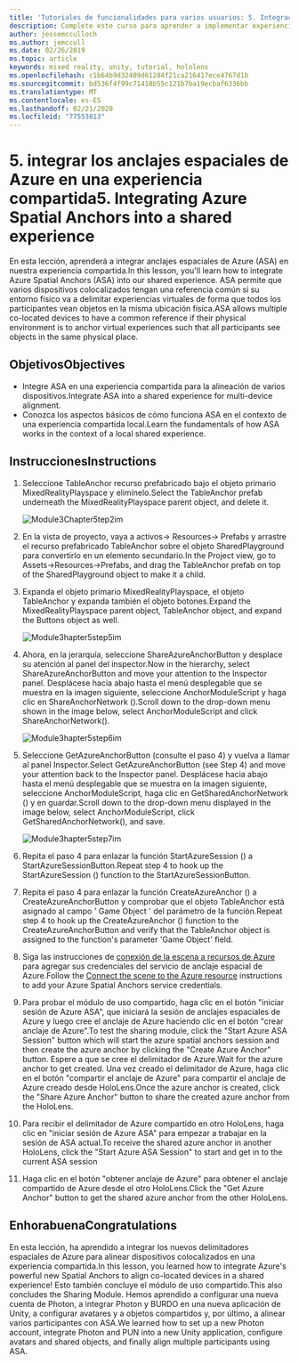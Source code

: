 ```yaml
---
title: 'Tutoriales de funcionalidades para varios usuarios: 5. Integración de los anclajes espaciales de Azure en una experiencia compartida'
description: Complete este curso para aprender a implementar experiencias compartidas multiusuario en una aplicación de HoloLens 2.
author: jessemcculloch
ms.author: jemccull
ms.date: 02/26/2019
ms.topic: article
keywords: mixed reality, unity, tutorial, hololens
ms.openlocfilehash: c1b64b9d32409d61284f21ca216417ece4767d1b
ms.sourcegitcommit: bd536f4f99c71418b55c121b7ba19ecbaf6336bb
ms.translationtype: MT
ms.contentlocale: es-ES
ms.lasthandoff: 02/21/2020
ms.locfileid: "77553813"
---
```

# <a name="5-integrating-azure-spatial-anchors-into-a-shared-experience"></a><span data-ttu-id="750cf-105">5. integrar los anclajes espaciales de Azure en una experiencia compartida</span><span class="sxs-lookup"><span data-stu-id="750cf-105">5. Integrating Azure Spatial Anchors into a shared experience</span></span>

<span data-ttu-id="750cf-106">En esta lección, aprenderá a integrar anclajes espaciales de Azure (ASA) en nuestra experiencia compartida.</span><span class="sxs-lookup"><span data-stu-id="750cf-106">In this lesson, you'll learn how to integrate Azure Spatial Anchors (ASA) into our shared experience.</span></span> <span data-ttu-id="750cf-107">ASA permite que varios dispositivos colocalizados tengan una referencia común si su entorno físico va a delimitar experiencias virtuales de forma que todos los participantes vean objetos en la misma ubicación física.</span><span class="sxs-lookup"><span data-stu-id="750cf-107">ASA allows multiple co-located devices to have a common reference if their physical environment is to anchor virtual experiences such that all participants see objects in the same physical place.</span></span>

## <a name="objectives"></a><span data-ttu-id="750cf-108">Objetivos</span><span class="sxs-lookup"><span data-stu-id="750cf-108">Objectives</span></span>

* <span data-ttu-id="750cf-109">Integre ASA en una experiencia compartida para la alineación de varios dispositivos.</span><span class="sxs-lookup"><span data-stu-id="750cf-109">Integrate ASA into a shared experience for multi-device alignment.</span></span>
* <span data-ttu-id="750cf-110">Conozca los aspectos básicos de cómo funciona ASA en el contexto de una experiencia compartida local.</span><span class="sxs-lookup"><span data-stu-id="750cf-110">Learn the fundamentals of how ASA works in the context of a local shared experience.</span></span>

## <a name="instructions"></a><span data-ttu-id="750cf-111">Instrucciones</span><span class="sxs-lookup"><span data-stu-id="750cf-111">Instructions</span></span>

1. <span data-ttu-id="750cf-112">Seleccione TableAnchor recurso prefabricado bajo el objeto primario MixedRealityPlayspace y elimínelo.</span><span class="sxs-lookup"><span data-stu-id="750cf-112">Select the TableAnchor prefab underneath the MixedRealityPlayspace parent object, and delete it.</span></span>

    ![Module3Chapter5tep2im](images/module3chapter5step2im.PNG)

2. <span data-ttu-id="750cf-114">En la vista de proyecto, vaya a activos-> Resources-> Prefabs y arrastre el recurso prefabricado TableAnchor sobre el objeto SharedPlayground para convertirlo en un elemento secundario.</span><span class="sxs-lookup"><span data-stu-id="750cf-114">In the Project view, go to Assets->Resources->Prefabs, and drag the TableAnchor prefab on top of the SharedPlayground object to make it a child.</span></span>

3. <span data-ttu-id="750cf-115">Expanda el objeto primario MixedRealityPlayspace, el objeto TableAnchor y expanda también el objeto botones.</span><span class="sxs-lookup"><span data-stu-id="750cf-115">Expand the MixedRealityPlayspace parent object, TableAnchor object, and expand the Buttons object as well.</span></span>

    ![Module3hapter5step5im](images/module3chapter5step5im.PNG)

4. <span data-ttu-id="750cf-117">Ahora, en la jerarquía, seleccione ShareAzureAnchorButton y desplace su atención al panel del inspector.</span><span class="sxs-lookup"><span data-stu-id="750cf-117">Now in the hierarchy, select ShareAzureAnchorButton and move your attention to the Inspector panel.</span></span> <span data-ttu-id="750cf-118">Desplácese hacia abajo hasta el menú desplegable que se muestra en la imagen siguiente, seleccione AnchorModuleScript y haga clic en ShareAnchorNetwork ().</span><span class="sxs-lookup"><span data-stu-id="750cf-118">Scroll down to the drop-down menu shown in the image below, select AnchorModuleScript and click ShareAnchorNetwork().</span></span>

    ![Module3hapter5step6im](images/module3chapter5step6im.PNG)

5. <span data-ttu-id="750cf-120">Seleccione GetAzureAnchorButton (consulte el paso 4) y vuelva a llamar al panel Inspector.</span><span class="sxs-lookup"><span data-stu-id="750cf-120">Select GetAzureAnchorButton (see Step 4) and move your attention back to the Inspector panel.</span></span> <span data-ttu-id="750cf-121">Desplácese hacia abajo hasta el menú desplegable que se muestra en la imagen siguiente, seleccione AnchorModuleScript, haga clic en GetSharedAnchorNetwork () y en guardar.</span><span class="sxs-lookup"><span data-stu-id="750cf-121">Scroll down to the drop-down menu displayed in the image below, select AnchorModuleScript, click GetSharedAnchorNetwork(), and save.</span></span>

    ![Module3hapter5step7im](images/module3chapter5step7im.PNG)

6. <span data-ttu-id="750cf-123">Repita el paso 4 para enlazar la función StartAzureSession () a StartAzureSessionButton.</span><span class="sxs-lookup"><span data-stu-id="750cf-123">Repeat step 4 to hook up the StartAzureSession () function to the StartAzureSessionButton.</span></span>

7. <span data-ttu-id="750cf-124">Repita el paso 4 para enlazar la función CreateAzureAnchor () a CreateAzureAnchorButton y comprobar que el objeto TableAnchor está asignado al campo ' Game Object ' del parámetro de la función.</span><span class="sxs-lookup"><span data-stu-id="750cf-124">Repeat step 4 to hook up the CreateAzureAnchor () function to the CreateAzureAnchorButton and verify that the TableAnchor object is assigned to the function's parameter 'Game Object' field.</span></span>

8. <span data-ttu-id="750cf-125">Siga las instrucciones de [conexión de la escena a recursos de Azure](mrlearning-asa-ch1.md#4-connect-the-scene-to-the-azure-resource) para agregar sus credenciales del servicio de anclaje espacial de Azure.</span><span class="sxs-lookup"><span data-stu-id="750cf-125">Follow the [Connect the scene to the Azure resource](mrlearning-asa-ch1.md#4-connect-the-scene-to-the-azure-resource) instructions to add your Azure Spatial Anchors service credentials.</span></span>

9. <span data-ttu-id="750cf-126">Para probar el módulo de uso compartido, haga clic en el botón "iniciar sesión de Azure ASA", que iniciará la sesión de anclajes espaciales de Azure y luego cree el anclaje de Azure haciendo clic en el botón "crear anclaje de Azure".</span><span class="sxs-lookup"><span data-stu-id="750cf-126">To test the sharing module, click the "Start Azure ASA Session" button which will start the azure spatial anchors session and then create the azure anchor by clicking the "Create Azure Anchor" button.</span></span> <span data-ttu-id="750cf-127">Espere a que se cree el delimitador de Azure.</span><span class="sxs-lookup"><span data-stu-id="750cf-127">Wait for the azure anchor to get created.</span></span> <span data-ttu-id="750cf-128">Una vez creado el delimitador de Azure, haga clic en el botón "compartir el anclaje de Azure" para compartir el anclaje de Azure creado desde HoloLens.</span><span class="sxs-lookup"><span data-stu-id="750cf-128">Once the azure anchor is created, click the "Share Azure Anchor" button to share the created azure anchor from the HoloLens.</span></span>

10. <span data-ttu-id="750cf-129">Para recibir el delimitador de Azure compartido en otro HoloLens, haga clic en "iniciar sesión de Azure ASA" para empezar a trabajar en la sesión de ASA actual.</span><span class="sxs-lookup"><span data-stu-id="750cf-129">To receive the shared azure anchor in another HoloLens, click the "Start Azure ASA Session" to start and get in to the current ASA session</span></span>

11. <span data-ttu-id="750cf-130">Haga clic en el botón "obtener anclaje de Azure" para obtener el anclaje compartido de Azure desde el otro HoloLens.</span><span class="sxs-lookup"><span data-stu-id="750cf-130">Click the "Get Azure Anchor" button to get the shared azure anchor from the other HoloLens.</span></span>

## <a name="congratulations"></a><span data-ttu-id="750cf-131">Enhorabuena</span><span class="sxs-lookup"><span data-stu-id="750cf-131">Congratulations</span></span>

<span data-ttu-id="750cf-132">En esta lección, ha aprendido a integrar los nuevos delimitadores espaciales de Azure para alinear dispositivos colocalizados en una experiencia compartida.</span><span class="sxs-lookup"><span data-stu-id="750cf-132">In this lesson, you learned how to integrate Azure's powerful new Spatial Anchors to align co-located devices in a shared experience!</span></span> <span data-ttu-id="750cf-133">Esto también concluye el módulo de uso compartido.</span><span class="sxs-lookup"><span data-stu-id="750cf-133">This also concludes the Sharing Module.</span></span> <span data-ttu-id="750cf-134">Hemos aprendido a configurar una nueva cuenta de Photon, a integrar Photon y BURDO en una nueva aplicación de Unity, a configurar avatares y a objetos compartidos y, por último, a alinear varios participantes con ASA.</span><span class="sxs-lookup"><span data-stu-id="750cf-134">We learned how to set up a new Photon account, integrate Photon and PUN into a new Unity application, configure avatars and shared objects, and finally align multiple participants using ASA.</span></span>

